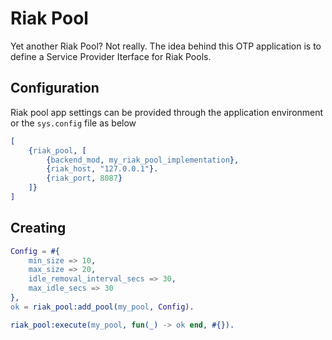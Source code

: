 # Riak Pool


Yet another Riak Pool? Not really. The idea behind this OTP application is to define a Service Provider Iterface for Riak Pools.

## Configuration

Riak pool app settings can be provided through the application environment or the `sys.config` file as below

```erlang
[
    {riak_pool, [
        {backend_mod, my_riak_pool_implementation},
        {riak_host, "127.0.0.1"}.
        {riak_port, 8087}
    ]}
]
```

## Creating

```erlang
Config = #{
    min_size => 10,
    max_size => 20,
    idle_removal_interval_secs => 30,
    max_idle_secs => 30
},
ok = riak_pool:add_pool(my_pool, Config).

riak_pool:execute(my_pool, fun(_) -> ok end, #{}).
```
